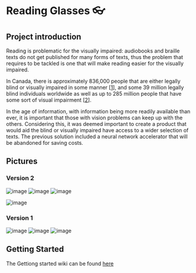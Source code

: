 # Reading Glasses :eyeglasses:

## Project introduction

Reading is problematic for the visually impaired: audiobooks and braille texts do not get published for many forms of texts, thus the problem that requires to be tackled is one that will make reading easier for the visually impaired. 

In Canada, there is approximately 836,000 people that are either legally blind or visually impaired in some manner [[1](https://www.thecanadianencyclopedia.ca/en/article/blindness-and-vision-loss-emc)], and some 39 million legally blind individuals worldwide as well as up to 285 million people that have some sort of visual impairment [[2](https://www.who.int/blindness/publications/globaldata/en/#:~:text=Globally%20the%20number%20of%20people,are%2082%25%20of%20all%20blind)]. 

In the age of information, with information being more readily available than ever, it is important that those with vision problems can keep up with the others. Considering this, it was deemed important to create a product that would aid the blind or visually impaired have access to a wider selection of texts. The previous solution included a neural network accelerator that will be abandoned for saving costs.

## Pictures

### Version 2
![image](https://user-images.githubusercontent.com/36091631/112915189-cb63ac80-90cb-11eb-9eee-91976b2151cc.png#img)
![image](https://user-images.githubusercontent.com/36091631/112915203-d4ed1480-90cb-11eb-8267-5e4c5fe302cc.png#img)
![image](https://user-images.githubusercontent.com/36091631/112915214-d9193200-90cb-11eb-956a-ebe84afb9cff.png#img)

![image](https://user-images.githubusercontent.com/36091631/112915344-11207500-90cc-11eb-8116-53b0b7bd6356.png#img)

### Version 1

![image](https://user-images.githubusercontent.com/36091631/112915291-fb12b480-90cb-11eb-90ee-1c7e139da9d4.png#img)
![image](https://user-images.githubusercontent.com/36091631/112915295-fe0da500-90cb-11eb-991c-2d338e933d17.png#img)
![image](https://user-images.githubusercontent.com/36091631/112915310-0239c280-90cc-11eb-848b-499056208082.png#img)

## Getting Started
The Gettiong started wiki can be found [here](docs/getting-started.md)
